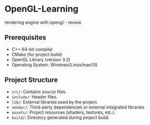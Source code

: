 # OpenGL-Learning

rendering engine with opengl - review

## Prerequisites

- C++ 64-bit compiler
- CMake (for project build)
- OpenGL Library (version 3.3)
- Operating System: Windows/Linux/macOS

## Project Structure

- `src/`: Contains source files.
- `include/`: Header files.
- `lib/`: External libraries used by the project.
- `vendor/`: Third-party dependencies or external integrated libraries.
- `assets/`: Project resources (shaders, textures, etc.).
- `build/`: Directory generated during project build.
